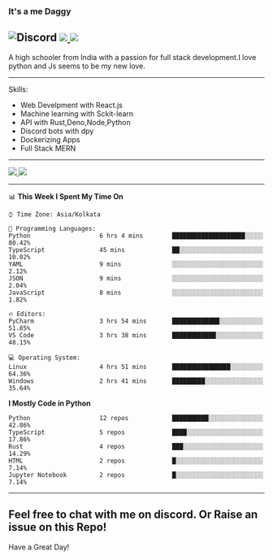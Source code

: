 
### It's a me Daggy

![Discord](https://img.shields.io/discord/491175207122370581?color=black&label=Discord&logo=discord) ![](https://img.shields.io/endpoint?url=https://dev.discordprofiles.me/api/badge/vscode/491174779278065689)<a href="https://github.com/Daggy1234">
  <img src="https://komarev.com/ghpvc/?username=Daggy1234&style=flat-square" />
</a>
 ----

A high schooler from India with a passion for full stack development.I love python and Js seems to be my new love. 

-----

Skills:

- Web Develpment with React.js
- Machine learning with Sckit-learn
- API with Rust,Deno,Node,Python
- Discord bots with dpy
- Dockerizing Apps
- Full Stack MERN

-----
<a href="https://github.com/Daggy1234">
  <img src="https://github-readme-stats.vercel.app/api?username=Daggy1234&show_icons=true&hide_border=true" />
</a><a href="https://github.com/Daggy1234">
  <img src="https://github-readme-stats.vercel.app/api/top-langs/?username=Daggy1234&layout=compact&langs_count=9&hide=css,html" />
</a>

---

<!--START_SECTION:waka-->
📊 **This Week I Spent My Time On** 

```text
⌚︎ Time Zone: Asia/Kolkata

💬 Programming Languages: 
Python                   6 hrs 4 mins        ████████████████████░░░░░   80.42% 
TypeScript               45 mins             ██░░░░░░░░░░░░░░░░░░░░░░░   10.02% 
YAML                     9 mins              ░░░░░░░░░░░░░░░░░░░░░░░░░   2.12% 
JSON                     9 mins              ░░░░░░░░░░░░░░░░░░░░░░░░░   2.04% 
JavaScript               8 mins              ░░░░░░░░░░░░░░░░░░░░░░░░░   1.82%

🔥 Editors: 
PyCharm                  3 hrs 54 mins       █████████████░░░░░░░░░░░░   51.85% 
VS Code                  3 hrs 38 mins       ████████████░░░░░░░░░░░░░   48.15%

💻 Operating System: 
Linux                    4 hrs 51 mins       ████████████████░░░░░░░░░   64.36% 
Windows                  2 hrs 41 mins       █████████░░░░░░░░░░░░░░░░   35.64%

```

**I Mostly Code in Python** 

```text
Python                   12 repos            ██████████░░░░░░░░░░░░░░░   42.86% 
TypeScript               5 repos             ████░░░░░░░░░░░░░░░░░░░░░   17.86% 
Rust                     4 repos             ███░░░░░░░░░░░░░░░░░░░░░░   14.29% 
HTML                     2 repos             █░░░░░░░░░░░░░░░░░░░░░░░░   7.14% 
Jupyter Notebook         2 repos             █░░░░░░░░░░░░░░░░░░░░░░░░   7.14%

```



<!--END_SECTION:waka-->

---

Feel free to chat with me on discord. Or Raise an issue on this Repo!
-----
Have a Great Day!

